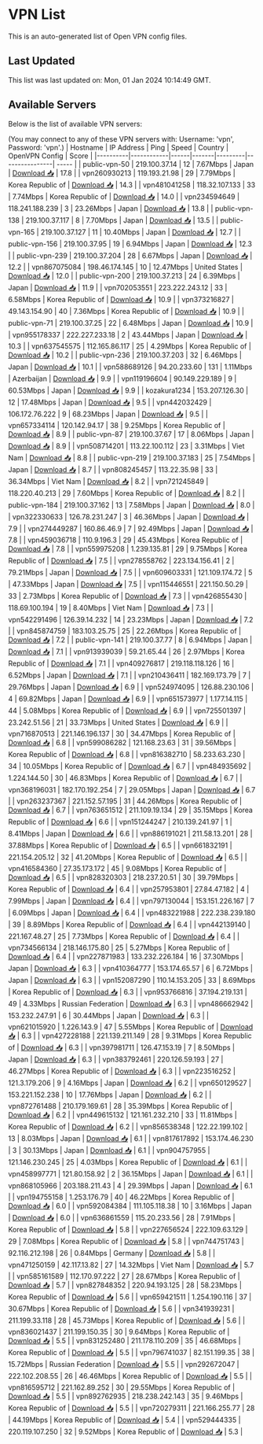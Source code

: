 # VPN List

This is an auto-generated list of Open VPN config files.

## Last Updated

This list was last updated on: Mon, 01 Jan 2024 10:14:49 GMT.

## Available Servers

Below is the list of available VPN servers:

(You may connect to any of these VPN servers with: Username: 'vpn', Password: 'vpn'.)
| Hostname | IP Address | Ping | Speed | Country | OpenVPN Config | Score |
|----------|------------|------|-------|---------|----------------| ----- |
| public-vpn-50 | 219.100.37.14 | 12 | 7.67Mbps | Japan | [Download 📥](./configs/server_0_JP.ovpn) | 17.8 |
| vpn260930213 | 119.193.21.98 | 29 | 7.79Mbps | Korea Republic of | [Download 📥](./configs/server_1_KR.ovpn) | 14.3 |
| vpn481041258 | 118.32.107.133 | 33 | 7.74Mbps | Korea Republic of | [Download 📥](./configs/server_2_KR.ovpn) | 14.0 |
| vpn234594649 | 118.241.188.239 | 3 | 23.26Mbps | Japan | [Download 📥](./configs/server_3_JP.ovpn) | 13.8 |
| public-vpn-138 | 219.100.37.117 | 8 | 7.70Mbps | Japan | [Download 📥](./configs/server_4_JP.ovpn) | 13.5 |
| public-vpn-165 | 219.100.37.127 | 11 | 10.40Mbps | Japan | [Download 📥](./configs/server_5_JP.ovpn) | 12.7 |
| public-vpn-156 | 219.100.37.95 | 19 | 6.94Mbps | Japan | [Download 📥](./configs/server_6_JP.ovpn) | 12.3 |
| public-vpn-239 | 219.100.37.204 | 28 | 6.67Mbps | Japan | [Download 📥](./configs/server_7_JP.ovpn) | 12.2 |
| vpn867075084 | 198.46.174.145 | 10 | 12.47Mbps | United States | [Download 📥](./configs/server_8_US.ovpn) | 12.0 |
| public-vpn-200 | 219.100.37.213 | 24 | 6.39Mbps | Japan | [Download 📥](./configs/server_9_JP.ovpn) | 11.9 |
| vpn702053551 | 223.222.243.12 | 33 | 6.58Mbps | Korea Republic of | [Download 📥](./configs/server_10_KR.ovpn) | 10.9 |
| vpn373216827 | 49.143.154.90 | 40 | 7.36Mbps | Korea Republic of | [Download 📥](./configs/server_11_KR.ovpn) | 10.9 |
| public-vpn-71 | 219.100.37.25 | 22 | 6.48Mbps | Japan | [Download 📥](./configs/server_12_JP.ovpn) | 10.9 |
| vpn955178337 | 222.227.233.18 | 2 | 43.44Mbps | Japan | [Download 📥](./configs/server_13_JP.ovpn) | 10.3 |
| vpn637545575 | 112.165.86.117 | 25 | 4.29Mbps | Korea Republic of | [Download 📥](./configs/server_14_KR.ovpn) | 10.2 |
| public-vpn-236 | 219.100.37.203 | 32 | 6.46Mbps | Japan | [Download 📥](./configs/server_15_JP.ovpn) | 10.1 |
| vpn588689126 | 94.20.233.60 | 131 | 1.11Mbps | Azerbaijan | [Download 📥](./configs/server_16_AZ.ovpn) | 9.9 |
| vpn119196604 | 90.149.229.189 | 9 | 60.53Mbps | Japan | [Download 📥](./configs/server_17_JP.ovpn) | 9.9 |
| kozakura1234 | 153.207.126.30 | 12 | 17.48Mbps | Japan | [Download 📥](./configs/server_18_JP.ovpn) | 9.5 |
| vpn442032429 | 106.172.76.222 | 9 | 68.23Mbps | Japan | [Download 📥](./configs/server_19_JP.ovpn) | 9.5 |
| vpn657334114 | 120.142.94.17 | 38 | 9.25Mbps | Korea Republic of | [Download 📥](./configs/server_20_KR.ovpn) | 8.9 |
| public-vpn-87 | 219.100.37.67 | 17 | 8.06Mbps | Japan | [Download 📥](./configs/server_21_JP.ovpn) | 8.9 |
| vpn508714201 | 113.22.100.112 | 23 | 3.31Mbps | Viet Nam | [Download 📥](./configs/server_22_VN.ovpn) | 8.8 |
| public-vpn-219 | 219.100.37.183 | 25 | 7.54Mbps | Japan | [Download 📥](./configs/server_23_JP.ovpn) | 8.7 |
| vpn808245457 | 113.22.35.98 | 33 | 36.34Mbps | Viet Nam | [Download 📥](./configs/server_24_VN.ovpn) | 8.2 |
| vpn721245849 | 118.220.40.213 | 29 | 7.60Mbps | Korea Republic of | [Download 📥](./configs/server_25_KR.ovpn) | 8.2 |
| public-vpn-184 | 219.100.37.162 | 13 | 7.58Mbps | Japan | [Download 📥](./configs/server_26_JP.ovpn) | 8.0 |
| vpn322330633 | 126.78.231.247 | 3 | 46.36Mbps | Japan | [Download 📥](./configs/server_27_JP.ovpn) | 7.9 |
| vpn274449287 | 160.86.46.9 | 7 | 92.49Mbps | Japan | [Download 📥](./configs/server_28_JP.ovpn) | 7.8 |
| vpn459036718 | 110.9.196.3 | 29 | 45.43Mbps | Korea Republic of | [Download 📥](./configs/server_29_KR.ovpn) | 7.8 |
| vpn559975208 | 1.239.135.81 | 29 | 9.75Mbps | Korea Republic of | [Download 📥](./configs/server_30_KR.ovpn) | 7.5 |
| vpn278558762 | 223.134.156.41 | 2 | 79.21Mbps | Japan | [Download 📥](./configs/server_31_JP.ovpn) | 7.5 |
| vpn609603331 | 121.109.174.72 | 5 | 47.33Mbps | Japan | [Download 📥](./configs/server_32_JP.ovpn) | 7.5 |
| vpn115446551 | 221.150.50.29 | 33 | 2.73Mbps | Korea Republic of | [Download 📥](./configs/server_33_KR.ovpn) | 7.3 |
| vpn426855430 | 118.69.100.194 | 19 | 8.40Mbps | Viet Nam | [Download 📥](./configs/server_34_VN.ovpn) | 7.3 |
| vpn542291496 | 126.39.14.232 | 14 | 23.23Mbps | Japan | [Download 📥](./configs/server_35_JP.ovpn) | 7.2 |
| vpn845874759 | 183.103.25.75 | 25 | 22.26Mbps | Korea Republic of | [Download 📥](./configs/server_36_KR.ovpn) | 7.2 |
| public-vpn-141 | 219.100.37.77 | 8 | 6.94Mbps | Japan | [Download 📥](./configs/server_37_JP.ovpn) | 7.1 |
| vpn913939039 | 59.21.65.44 | 26 | 2.97Mbps | Korea Republic of | [Download 📥](./configs/server_38_KR.ovpn) | 7.1 |
| vpn409276817 | 219.118.118.126 | 16 | 6.52Mbps | Japan | [Download 📥](./configs/server_39_JP.ovpn) | 7.1 |
| vpn210436411 | 182.169.173.79 | 7 | 29.76Mbps | Japan | [Download 📥](./configs/server_40_JP.ovpn) | 6.9 |
| vpn524974095 | 126.88.230.106 | 4 | 69.82Mbps | Japan | [Download 📥](./configs/server_41_JP.ovpn) | 6.9 |
| vpn651573977 | 1.177.14.115 | 44 | 5.08Mbps | Korea Republic of | [Download 📥](./configs/server_42_KR.ovpn) | 6.9 |
| vpn725501397 | 23.242.51.56 | 21 | 33.73Mbps | United States | [Download 📥](./configs/server_43_US.ovpn) | 6.9 |
| vpn716870513 | 221.146.196.137 | 30 | 34.47Mbps | Korea Republic of | [Download 📥](./configs/server_44_KR.ovpn) | 6.8 |
| vpn599086282 | 121.168.23.63 | 31 | 39.56Mbps | Korea Republic of | [Download 📥](./configs/server_45_KR.ovpn) | 6.8 |
| vpn816382710 | 58.233.63.230 | 34 | 10.05Mbps | Korea Republic of | [Download 📥](./configs/server_46_KR.ovpn) | 6.7 |
| vpn484935692 | 1.224.144.50 | 30 | 46.83Mbps | Korea Republic of | [Download 📥](./configs/server_47_KR.ovpn) | 6.7 |
| vpn368196031 | 182.170.192.254 | 7 | 29.05Mbps | Japan | [Download 📥](./configs/server_48_JP.ovpn) | 6.7 |
| vpn263237367 | 221.152.57.195 | 31 | 44.26Mbps | Korea Republic of | [Download 📥](./configs/server_49_KR.ovpn) | 6.7 |
| vpn763651512 | 211.109.19.134 | 29 | 35.15Mbps | Korea Republic of | [Download 📥](./configs/server_50_KR.ovpn) | 6.6 |
| vpn151244247 | 210.139.241.97 | 1 | 8.41Mbps | Japan | [Download 📥](./configs/server_51_JP.ovpn) | 6.6 |
| vpn886191021 | 211.58.13.201 | 28 | 37.88Mbps | Korea Republic of | [Download 📥](./configs/server_52_KR.ovpn) | 6.5 |
| vpn661832191 | 221.154.205.12 | 32 | 41.20Mbps | Korea Republic of | [Download 📥](./configs/server_53_KR.ovpn) | 6.5 |
| vpn416584360 | 27.35.173.172 | 45 | 9.08Mbps | Korea Republic of | [Download 📥](./configs/server_54_KR.ovpn) | 6.5 |
| vpn828320303 | 218.237.20.51 | 30 | 39.79Mbps | Korea Republic of | [Download 📥](./configs/server_55_KR.ovpn) | 6.4 |
| vpn257953801 | 27.84.47.182 | 4 | 7.99Mbps | Japan | [Download 📥](./configs/server_56_JP.ovpn) | 6.4 |
| vpn797130044 | 153.151.226.167 | 7 | 6.09Mbps | Japan | [Download 📥](./configs/server_57_JP.ovpn) | 6.4 |
| vpn483221988 | 222.238.239.180 | 39 | 8.89Mbps | Korea Republic of | [Download 📥](./configs/server_58_KR.ovpn) | 6.4 |
| vpn442139140 | 221.167.48.27 | 25 | 7.73Mbps | Korea Republic of | [Download 📥](./configs/server_59_KR.ovpn) | 6.4 |
| vpn734566134 | 218.146.175.80 | 25 | 5.27Mbps | Korea Republic of | [Download 📥](./configs/server_60_KR.ovpn) | 6.4 |
| vpn227871983 | 133.232.226.184 | 16 | 37.30Mbps | Japan | [Download 📥](./configs/server_61_JP.ovpn) | 6.3 |
| vpn410364777 | 153.174.65.57 | 6 | 6.72Mbps | Japan | [Download 📥](./configs/server_62_JP.ovpn) | 6.3 |
| vpn152087290 | 110.14.153.205 | 33 | 8.69Mbps | Korea Republic of | [Download 📥](./configs/server_63_KR.ovpn) | 6.3 |
| vpn953766816 | 37.194.219.131 | 49 | 4.33Mbps | Russian Federation | [Download 📥](./configs/server_64_RU.ovpn) | 6.3 |
| vpn486662942 | 153.232.247.91 | 6 | 30.44Mbps | Japan | [Download 📥](./configs/server_65_JP.ovpn) | 6.3 |
| vpn621015920 | 1.226.143.9 | 47 | 5.55Mbps | Korea Republic of | [Download 📥](./configs/server_66_KR.ovpn) | 6.3 |
| vpn427228188 | 221.139.211.149 | 28 | 9.31Mbps | Korea Republic of | [Download 📥](./configs/server_67_KR.ovpn) | 6.3 |
| vpn397981711 | 126.47.153.19 | 7 | 8.50Mbps | Japan | [Download 📥](./configs/server_68_JP.ovpn) | 6.3 |
| vpn383792461 | 220.126.59.193 | 27 | 46.27Mbps | Korea Republic of | [Download 📥](./configs/server_69_KR.ovpn) | 6.3 |
| vpn223516252 | 121.3.179.206 | 9 | 4.16Mbps | Japan | [Download 📥](./configs/server_70_JP.ovpn) | 6.2 |
| vpn650129527 | 153.221.152.238 | 10 | 17.76Mbps | Japan | [Download 📥](./configs/server_71_JP.ovpn) | 6.2 |
| vpn872761488 | 210.179.169.61 | 28 | 35.39Mbps | Korea Republic of | [Download 📥](./configs/server_72_KR.ovpn) | 6.2 |
| vpn449615132 | 121.161.232.210 | 33 | 11.81Mbps | Korea Republic of | [Download 📥](./configs/server_73_KR.ovpn) | 6.2 |
| vpn856538348 | 122.22.199.102 | 13 | 8.03Mbps | Japan | [Download 📥](./configs/server_74_JP.ovpn) | 6.1 |
| vpn817617892 | 153.174.46.230 | 3 | 30.13Mbps | Japan | [Download 📥](./configs/server_75_JP.ovpn) | 6.1 |
| vpn904757955 | 121.146.230.245 | 25 | 4.03Mbps | Korea Republic of | [Download 📥](./configs/server_76_KR.ovpn) | 6.1 |
| vpn458997771 | 121.80.158.92 | 2 | 36.15Mbps | Japan | [Download 📥](./configs/server_77_JP.ovpn) | 6.1 |
| vpn868105966 | 203.188.211.43 | 4 | 29.39Mbps | Japan | [Download 📥](./configs/server_78_JP.ovpn) | 6.1 |
| vpn194755158 | 1.253.176.79 | 40 | 46.22Mbps | Korea Republic of | [Download 📥](./configs/server_79_KR.ovpn) | 6.0 |
| vpn592084384 | 111.105.118.38 | 10 | 3.16Mbps | Japan | [Download 📥](./configs/server_80_JP.ovpn) | 6.0 |
| vpn636861559 | 115.20.233.56 | 28 | 7.91Mbps | Korea Republic of | [Download 📥](./configs/server_81_KR.ovpn) | 5.8 |
| vpn227656524 | 222.109.63.129 | 29 | 7.08Mbps | Korea Republic of | [Download 📥](./configs/server_82_KR.ovpn) | 5.8 |
| vpn744751743 | 92.116.212.198 | 26 | 0.84Mbps | Germany | [Download 📥](./configs/server_83_DE.ovpn) | 5.8 |
| vpn471250159 | 42.117.13.82 | 27 | 14.32Mbps | Viet Nam | [Download 📥](./configs/server_84_VN.ovpn) | 5.7 |
| vpn585161589 | 112.170.97.222 | 27 | 28.67Mbps | Korea Republic of | [Download 📥](./configs/server_85_KR.ovpn) | 5.7 |
| vpn827848352 | 220.94.193.125 | 28 | 58.23Mbps | Korea Republic of | [Download 📥](./configs/server_86_KR.ovpn) | 5.6 |
| vpn659421511 | 1.254.190.116 | 37 | 30.67Mbps | Korea Republic of | [Download 📥](./configs/server_87_KR.ovpn) | 5.6 |
| vpn341939231 | 211.199.33.118 | 28 | 45.73Mbps | Korea Republic of | [Download 📥](./configs/server_88_KR.ovpn) | 5.6 |
| vpn836021437 | 211.199.150.35 | 30 | 9.64Mbps | Korea Republic of | [Download 📥](./configs/server_89_KR.ovpn) | 5.5 |
| vpn831252480 | 211.178.110.209 | 35 | 46.68Mbps | Korea Republic of | [Download 📥](./configs/server_90_KR.ovpn) | 5.5 |
| vpn796741037 | 82.151.199.35 | 38 | 15.72Mbps | Russian Federation | [Download 📥](./configs/server_91_RU.ovpn) | 5.5 |
| vpn292672047 | 222.102.208.55 | 26 | 46.46Mbps | Korea Republic of | [Download 📥](./configs/server_92_KR.ovpn) | 5.5 |
| vpn816595712 | 221.162.89.252 | 30 | 29.55Mbps | Korea Republic of | [Download 📥](./configs/server_93_KR.ovpn) | 5.5 |
| vpn892762935 | 218.238.242.143 | 35 | 9.46Mbps | Korea Republic of | [Download 📥](./configs/server_94_KR.ovpn) | 5.5 |
| vpn720279311 | 221.166.255.77 | 28 | 44.19Mbps | Korea Republic of | [Download 📥](./configs/server_95_KR.ovpn) | 5.4 |
| vpn529444335 | 220.119.107.250 | 32 | 9.52Mbps | Korea Republic of | [Download 📥](./configs/server_96_KR.ovpn) | 5.3 |
